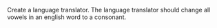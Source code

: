 Create a language translator.
The language translator should change all vowels in an english word to a consonant.